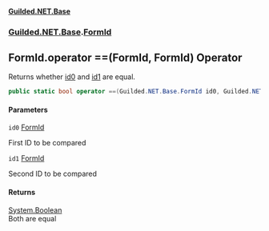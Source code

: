 
#### [Guilded.NET.Base](Guilded_NET_Base 'Guilded.NET.Base')
### [Guilded.NET.Base](Guilded_NET_Base#Guilded_NET_Base 'Guilded.NET.Base').[FormId](FormId 'Guilded.NET.Base.FormId')
## FormId.operator ==(FormId, FormId) Operator

Returns whether [id0](FormId_operator(FormId_FormId)#Guilded_NET_Base_FormId_op_Equality(Guilded_NET_Base_FormId_Guilded_NET_Base_FormId)_id0 'Guilded.NET.Base.FormId.op_Equality(Guilded.NET.Base.FormId, Guilded.NET.Base.FormId).id0') and [id1](FormId_operator(FormId_FormId)#Guilded_NET_Base_FormId_op_Equality(Guilded_NET_Base_FormId_Guilded_NET_Base_FormId)_id1 'Guilded.NET.Base.FormId.op_Equality(Guilded.NET.Base.FormId, Guilded.NET.Base.FormId).id1') are equal.
```csharp
public static bool operator ==(Guilded.NET.Base.FormId id0, Guilded.NET.Base.FormId id1);
```

#### Parameters

<a name='Guilded_NET_Base_FormId_op_Equality(Guilded_NET_Base_FormId_Guilded_NET_Base_FormId)_id0'></a>
`id0` [FormId](FormId 'Guilded.NET.Base.FormId')

First ID to be compared

<a name='Guilded_NET_Base_FormId_op_Equality(Guilded_NET_Base_FormId_Guilded_NET_Base_FormId)_id1'></a>
`id1` [FormId](FormId 'Guilded.NET.Base.FormId')

Second ID to be compared


#### Returns
[System.Boolean](https://docs.microsoft.com/en-us/dotnet/api/System.Boolean 'System.Boolean')  
Both are equal